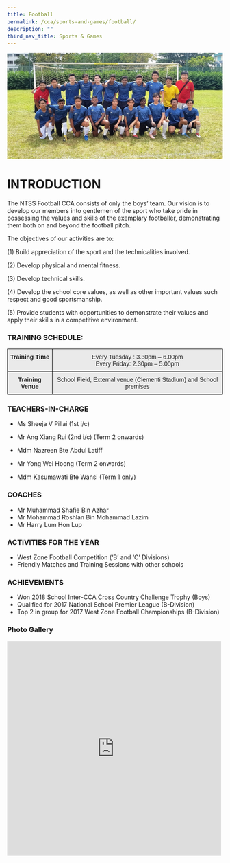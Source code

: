 ```yaml
---
title: Football
permalink: /cca/sports-and-games/football/
description: ""
third_nav_title: Sports & Games
---
```

![](/images/football.jpg)
# INTRODUCTION

The NTSS Football CCA consists of only the boys’ team. Our vision is to develop our members into gentlemen of the sport who take pride in possessing the values and skills of the exemplary footballer, demonstrating them both on and beyond the football pitch.


The objectives of our activities are to:

(1) Build appreciation of the sport and the technicalities involved.

(2) Develop physical and mental fitness.

(3) Develop technical skills.

(4) Develop the school core values, as well as other important values such respect and good sportsmanship.

(5) Provide students with opportunities to demonstrate their values and apply their skills in a competitive environment.

### TRAINING SCHEDULE:

<style type="text/css">
.tg  {border-collapse:collapse;border-spacing:0;}
.tg td{border-color:black;border-style:solid;border-width:1px;font-family:Arial, sans-serif;font-size:14px;
  overflow:hidden;padding:10px 5px;word-break:normal;}
.tg th{border-color:black;border-style:solid;border-width:1px;font-family:Arial, sans-serif;font-size:14px;
  font-weight:normal;overflow:hidden;padding:10px 5px;word-break:normal;}
.tg .tg-n4qt{background-color:#EAEAEA;color:#222;font-weight:bold;text-align:center;vertical-align:top}
.tg .tg-ii8k{background-color:#EAEAEA;color:#222;text-align:center;vertical-align:top}
</style>
<table class="tg">
<thead>
  <tr>
    <th class="tg-n4qt">Training Time</th>
    <th class="tg-ii8k">Every Tuesday : 3.30pm – 6.00pm<br>Every Friday: 2.30pm – 5.00pm</th>
  </tr>
</thead>
<tbody>
  <tr>
    <td class="tg-n4qt">Training Venue</td>
    <td class="tg-ii8k">School Field, External venue (Clementi Stadium) and School premises </td>
  </tr>
</tbody>
</table>

### TEACHERS-IN-CHARGE

*   Ms Sheeja V Pillai (1st i/c)  
    
*   Mr Ang Xiang Rui (2nd i/c) (Term 2 onwards)  
    
*   Mdm Nazreen Bte Abdul Latiff  
    
*   Mr Yong Wei Hoong (Term 2 onwards)  
    
*   Mdm Kasumawati Bte Wansi (Term 1 only)

### COACHES

*   Mr Muhammad Shafie Bin Azhar
*   Mr Mohammad Roshlan Bin Mohammad Lazim
*   Mr Harry Lum Hon Lup


### ACTIVITIES FOR THE YEAR

* West Zone Football Competition (‘B’ and ‘C’ Divisions)
* Friendly Matches and Training Sessions with other schools

### ACHIEVEMENTS

* Won 2018 School Inter-CCA Cross Country Challenge Trophy (Boys)
* Qualified for 2017 National School Premier League (B-Division)
* Top 2 in group for 2017 West Zone Football Championships (B-Division)

### Photo Gallery

<iframe allowfullscreen="true" height="500" width="500" frameborder="0" src="https://docs.google.com/presentation/d/e/2PACX-1vR8jj3gSIjoTURisz4cFb_8QFdQxEJWzedKz8S8fECYuc5upTpVRdE0-L0o1JVqNBicTR5sWWSVPrDL/embed?start=true&amp;loop=true&amp;delayms=3000"></iframe>